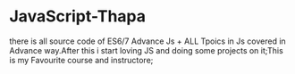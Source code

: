 # JavaScript-Thapa
there is all source code of ES6/7 Advance Js + ALL Tpoics in Js covered in Advance way.After this i start loving JS and doing some projects on it;This is my Favourite course and instructore;
